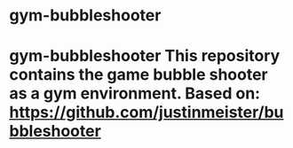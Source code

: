 # gym-bubbleshooter
# gym-bubbleshooter This repository contains the game bubble shooter as a gym environment. Based on: https://github.com/justinmeister/bubbleshooter
